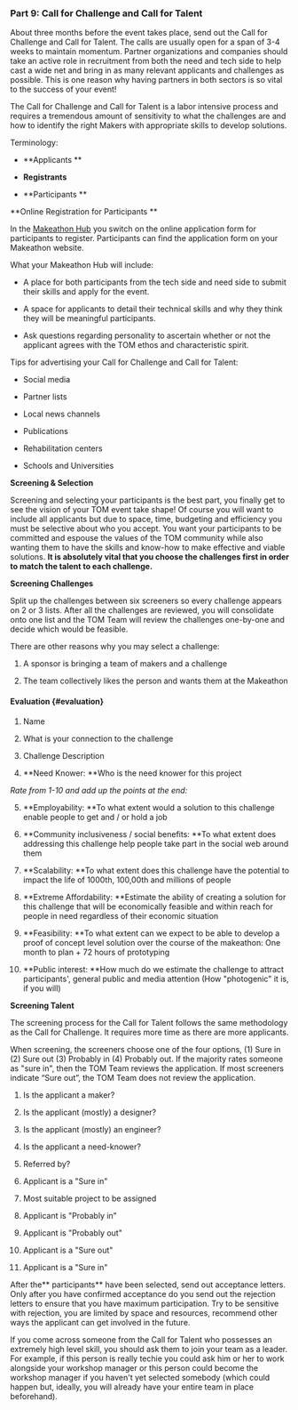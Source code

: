 ### Part 9: **Call for Challenge and Call for Talent**

About three months before the event takes place, send out the Call for Challenge and Call for Talent. The calls are usually open for a span of 3-4 weeks to maintain momentum. Partner organizations and companies should take an active role in recruitment from both the need and tech side to help cast a wide net and bring in as many relevant applicants and challenges as possible. This is one reason why having partners in both sectors is so vital to the success of your event!

The Call for Challenge and Call for Talent is a labor intensive process and requires a tremendous amount of sensitivity to what the challenges are and how to identify the right Makers with appropriate skills to develop solutions.

Terminology:

* **Applicants **

* **Registrants**

* **Participants **

**Online Registration for Participants **

In the [Makeathon Hub](http://mms.tomglobal.org/) you switch on the online application form for participants to register. Participants can find the application form on your Makeathon website.

What your Makeathon Hub will include:

* A place for both participants from the tech side and need side to submit their skills and apply for the event.

* A space for applicants to detail their technical skills and why they think they will be meaningful participants.

* Ask questions regarding personality to ascertain whether or not the applicant agrees with the TOM ethos and characteristic spirit.

Tips for advertising your Call for Challenge and Call for Talent:

* Social media

* Partner lists

* Local news channels

* Publications

* Rehabilitation centers

* Schools and Universities

**Screening & Selection**

Screening and selecting your participants is the best part, you finally get to see the vision of your TOM event take shape! Of course you will want to include all applicants but due to space, time, budgeting and efficiency you must be selective about who you accept. You want your participants to be committed and espouse the values of the TOM community while also wanting them to have the skills and know-how to make effective and viable solutions. **It is absolutely vital that you choose the challenges first in order to match the talent to each challenge.**

**Screening Challenges**

Split up the challenges between six screeners so every challenge appears on 2 or 3 lists. After all the challenges are reviewed, you will consolidate onto one list and the TOM Team will review the challenges one-by-one and decide which would be feasible.

There are other reasons why you may select a challenge:

1. A sponsor is bringing a team of makers and a challenge

2. The team collectively likes the person and wants them at the Makeathon

#### **Evaluation** {#evaluation}

1. Name

2. What is your connection to the challenge

3. Challenge Description

4. **Need Knower: **Who is the need knower for this project

*Rate from 1-10 and add up the points at the end:*

5. **Employability: **To what extent would a solution to this challenge enable people to get and / or hold a job

6. **Community inclusiveness / social benefits: **To what extent does addressing this challenge help people take part in the social web around them

7. **Scalability: **To what extent does this challenge have the potential to impact the life of 1000th, 100,00th and millions of people

8. **Extreme Affordability: **Estimate the ability of creating a solution for this challenge that will be economically feasible and within reach for people in need regardless of their economic situation

9. **Feasibility: **To what extent can we expect to be able to develop a proof of concept level solution over the course of the makeathon: One month to plan + 72 hours of prototyping

10. **Public interest: **How much do we estimate the challenge to attract participants', general public and media attention (How "photogenic" it is, if you will)

**Screening Talent**

The screening process for the Call for Talent follows the same methodology as the Call for Challenge. It requires more time as there are more applicants.

When screening, the screeners choose one of the four options, (1) Sure in (2) Sure out (3) Probably in (4) Probably out. If the majority rates someone as "sure in", then the TOM Team reviews the application. If most screeners indicate “Sure out”, the TOM Team does not review the application.

1. Is the applicant a maker?

2. Is the applicant (mostly) a designer?

3. Is the applicant (mostly) an engineer?

4. Is the applicant a need-knower?

5. Referred by?

6. Applicant is a "Sure in"

7. Most suitable project to be assigned

8. Applicant is "Probably in"

9. Applicant is "Probably out"

10. Applicant is a "Sure out"

11. Applicant is a "Sure in"

After the** participants** have been selected, send out acceptance letters. Only after you have confirmed acceptance do you send out the rejection letters to ensure that you have maximum participation. Try to be sensitive with rejection, you are limited by space and resources, recommend other ways the applicant can get involved in the future.

If you come across someone from the Call for Talent who possesses an extremely high level skill, you should ask them to join your team as a leader. For example, if this person is really techie you could ask him or her to work alongside your workshop manager or this person could become the workshop manager if you haven't yet selected somebody (which could happen but, ideally, you will already have your entire team in place beforehand).

